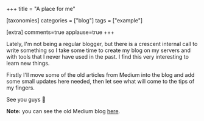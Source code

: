 +++
title = "A place for me"

[taxonomies]
categories = ["blog"]
tags = ["example"]

[extra]
comments=true
applause=true
+++

Lately, I'm not being a regular blogger, but there is a crescent internal call to write something so I take some time to create my blog on my servers and with tools that I never have used in the past. I find this very interesting to learn new things.

Firstly I'll move some of the old articles from Medium into the blog and add some small updates here needed, then let see what will come to the tips of my fingers.

See you guys 👋

**Note:** you can see the old Medium blog [here](https://medium.com/@gil0mendes).
